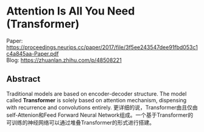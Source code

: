 # Attention Is All You Need (Transformer)

Paper: https://proceedings.neurips.cc/paper/2017/file/3f5ee243547dee91fbd053c1c4a845aa-Paper.pdf <br/>
Blog: https://zhuanlan.zhihu.com/p/48508221

## Abstract
Traditional models are based on encoder-decoder structure. The model called **Transformer** is solely based on attention mechanism, dispensing with recurrence and convolutions entirely. 更详细的说，Transformer由且仅由self-Attenion和Feed Forward Neural Network组成。一个基于Transformer的可训练的神经网络可以通过堆叠Transformer的形式进行搭建。
